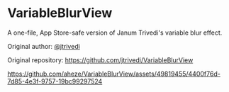 # VariableBlurView

A one-file, App Store-safe version of Janum Trivedi's variable blur effect.

Original author: [@jtrivedi](https://github.com/jtrivedi)

Original repository: https://github.com/jtrivedi/VariableBlurView

https://github.com/aheze/VariableBlurView/assets/49819455/4400f76d-7d85-4e3f-9757-19bc99297524

